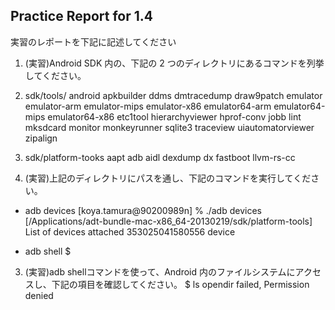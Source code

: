 Practice Report for 1.4
------

実習のレポートを下記に記述してください

1. (実習)Android SDK 内の、下記の 2 つのディレクトリにあるコマンドを列挙してください。
 1. sdk/tools/
android
apkbuilder
ddms
dmtracedump
draw9patch
emulator
emulator-arm
emulator-mips
emulator-x86
emulator64-arm
emulator64-mips
emulator64-x86
etc1tool
hierarchyviewer
hprof-conv
jobb
lint
mksdcard
monitor
monkeyrunner
sqlite3
traceview
uiautomatorviewer
zipalign
 2. sdk/platform-tooks
aapt
adb
aidl
dexdump
dx
fastboot
llvm-rs-cc

2. (実習)上記のディレクトリにパスを通し、下記のコマンドを実行してください。
 - adb devices
[koya.tamura@90200989n] % ./adb devices     [/Applications/adt-bundle-mac-x86_64-20130219/sdk/platform-tools]
List of devices attached
353025041580556 device

 - adb shell
$

3. (実習)adb shellコマンドを使って、Android 内のファイルシステムにアクセスし、下記の項目を確認してください。
$ ls
opendir failed, Permission denied
